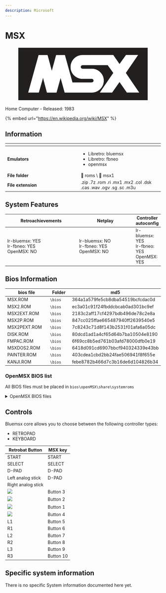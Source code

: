 ```yaml
---
description: Microsoft
---
```


# MSX

<div align="left">

<figure><picture><source srcset="https://raw.githubusercontent.com/fabricecaruso/es-theme-carbon/91d85c7849cc550b0cac4e75cb8e0923d3b61b5e/art/logos/msx1-w.svg" media="(prefers-color-scheme: dark)"><img src="https://raw.githubusercontent.com/fabricecaruso/es-theme-carbon/52ff37c9e265587d006945a2ba695b5a962b3a3d/art/logos/msx1.svg" alt=""></picture><figcaption></figcaption></figure>

</div>

Home Computer - Released: 1983

{% embed url="https://en.wikipedia.org/wiki/MSX" %}

## Information

<table data-header-hidden><thead><tr><th width="224"></th><th></th></tr></thead><tbody><tr><td><strong>Emulators</strong></td><td><ul><li>Libretro: bluemsx</li><li>Libretro: fbneo</li><li>openmsx</li></ul></td></tr><tr><td><strong>File folder</strong></td><td><span data-gb-custom-inline data-tag="emoji" data-code="1f4c2">📂</span> roms \ <span data-gb-custom-inline data-tag="emoji" data-code="1f4c2">📂</span> msx1</td></tr><tr><td><strong>File extension</strong></td><td>.zip .7z .rom .ri .mx1 .mx2 .col .dsk .cas .wav .ogv .sg .sc .m3u</td></tr></tbody></table>

## System Features

<table><thead><tr><th width="245">Retroachievements</th><th width="200">Netplay</th><th>Controller autoconfig</th></tr></thead><tbody><tr><td>lr-bluemsx: YES<br>lr-fbneo: YES<br>OpenMSX: NO</td><td>lr-bluemsx: NO<br>lr-fbneo: YES<br>OpenMSX: NO</td><td>lr-bluemsx: YES<br>lr-fbneo: YES<br>OpenMSX: YES</td></tr></tbody></table>

## Bios Information

<table><thead><tr><th width="224">bios file</th><th width="169">Folder</th><th>md5</th></tr></thead><tbody><tr><td>MSX.ROM</td><td><code>\bios</code></td><td>364a1a579fe5cb8dba54519bcfcdac0d</td></tr><tr><td>MSX2.ROM</td><td><code>\bios</code></td><td>ec3a01c91f24fbddcbcab0ad301bc9ef</td></tr><tr><td>MSX2EXT.ROM</td><td><code>\bios</code></td><td>2183c2aff17cf4297bdb496de78c2e8a</td></tr><tr><td>MSX2P.ROM</td><td><code>\bios</code></td><td>847cc025ffae665487940ff2639540e5</td></tr><tr><td>MSX2PEXT.ROM</td><td><code>\bios</code></td><td>7c8243c71d8f143b2531f01afa6a05dc</td></tr><tr><td>DISK.ROM</td><td><code>\bios</code></td><td>80dcd1ad1a4cf65d64b7ba10504e8190</td></tr><tr><td>FMPAC.ROM</td><td><code>\bios</code></td><td>6f69cc8b5ed761b03afd78000dfb0e19</td></tr><tr><td>MSXDOS2.ROM</td><td><code>\bios</code></td><td>6418d091cd6907bbcf940324339e43bb</td></tr><tr><td>PAINTER.ROM</td><td><code>\bios</code></td><td>403cdea1cbd2bb24fae506941f8f655e</td></tr><tr><td>KANJI.ROM</td><td><code>\bios</code></td><td>febe8782b466d7c3b16de6d104826b34</td></tr></tbody></table>

### OpenMSX BIOS list

All BIOS files must be placed in `bios\openMSX\share\systemroms`

<details>

<summary>OpenMSX BIOS files</summary>

**National CF-3300 machine**

cf-3300\_basic-bios1.rom "f873f1260b14f1468fa118778ae1c3d2"\
cf-3300\_disk.rom "318b6aa76da71c54ccad7734356e1902"

**National FS-5500 F2 machine**

fs-5500\_basic-bios2.rom "5bf4fdfd3c3ffea3e573b386550cb3fa"\
fs-5500\_disk.rom "86269da485e852d9f581ac27f4ba32ff"\
fs-5500\_kanjibasic.rom "afbe6ba903453902540ae988cc89dc7b"\
fs-5500\_kanjifont.rom "090539674630c1338a90a1df943a93e2"\
fs-5500\_msx2sub.rom "dcd5e2388115172f2fb48875b2089dbf"\
fs-5500\_superimp.rom "7eb6ae0fbe9736b20dda8dcbd5064f67"

**Panasonic FS-A1GT machine**

fs-a1gt\_firmware.rom "af17a344bcc177b97a4888c4c559f3ae"\
fs-a1gt\_kanjifont.rom "acf53887c2d2783dc059a9b442c86b90"

**Panasonic FS-A1WSX machine**

fs-a1wsx\_basic-bios2p.rom "c5c26c3e8bc6c485424818057f0507b9"\
fs-a1wsx\_disk.rom "00aa02b6077de40a0b51d71a3c3e1d5f"\
fs-a1wsx\_firmware.rom "fa8e7d4b999af058fe2864a5f2e014ec"\
fs-a1wsx\_fmbasic.rom "0c40e7db1c1fcc2405e4d0cdd215adb4"\
fs-a1wsx\_kanjibasic.rom "9dfdebfaa6b547222a40aab8bb2e29f8"\
fs-a1wsx\_kanjifont.rom "acf53887c2d2783dc059a9b442c86b90"\
fs-a1wsx\_msx2psub.rom "7c8243c71d8f143b2531f01afa6a05dc"

**Philips NMS 8245 machine**

nms8245\_basic-bios2.rom "ec3a01c91f24fbddcbcab0ad301bc9ef"\
nms8245\_disk.rom "3525ea046ddedc66991790eeae32acfd"\
nms8245\_disk\_1.06.rom "57509815f93e2817d3eb57e20286c7fb"\
nms8245\_msx2sub.rom "248514aba82a0ec7fe2a9106862b05cd"

**Philips VG 8020 machine**

vg8020\_basic-bios1.rom "a0452dbf5ace7d2e49d0a8029efed09a"

**Pioneer PX-7 machine**

px-7\_basic-bios1.rom "9218f6dd89f7ba01e3090d44721b4260"\
px-7\_pbasic.rom "281809cafe63437fc4bffb3033fbd0db"

**Extensions**

fmpac.rom "6f69cc8b5ed761b03afd78000dfb0e19" (Panasoft SW-M004 FMPAC)\
yrw801.rom "42af93619160ef2116416f74a6cb12f2" (Sunrise MoonSound)

</details>

## Controls

Bluemsx core allows you to choose between the following controller types:

* RETROPAD
* KEYBOARD

| Retrobat Button                                         | MSX key   |
| ------------------------------------------------------- | --------- |
| START                                                   | START     |
| SELECT                                                  | SELECT    |
| D-PAD                                                   | D-PAD     |
| Left analog stick                                       | D-PAD     |
| Right analog stick                                      |           |
| ![](<../../../../../en/.gitbook/assets/image (45).png>) | Button 3  |
| ![](<../../../../../en/.gitbook/assets/image (27).png>) | Button 2  |
| ![](<../../../../../en/.gitbook/assets/image (13).png>) | Button 1  |
| ![](<../../../../../en/.gitbook/assets/image (47).png>) | Button 4  |
| L1                                                      | Button 5  |
| R1                                                      | Button 6  |
| L2                                                      | Button 7  |
| R2                                                      | Button 8  |
| L3                                                      | Button 9  |
| R3                                                      | Button 10 |

## Specific system information

There is no specific System information documented here yet.
